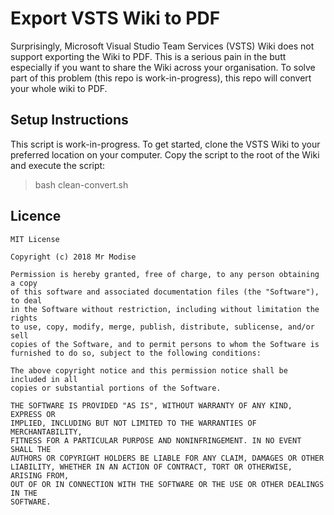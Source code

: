 # Export VSTS Wiki to PDF
Surprisingly, Microsoft Visual Studio Team Services (VSTS) Wiki does not support exporting the Wiki to PDF. This is a serious pain in the butt especially if you want to share the Wiki across your organisation. To solve part of this problem (this repo is work-in-progress), this repo will convert your whole wiki to PDF.

## Setup Instructions
This script is work-in-progress. To get started, clone the VSTS Wiki to your preferred location on your computer. Copy the script to the root of the Wiki and execute the script:

> bash clean-convert.sh

## Licence
```
MIT License

Copyright (c) 2018 Mr Modise

Permission is hereby granted, free of charge, to any person obtaining a copy
of this software and associated documentation files (the "Software"), to deal
in the Software without restriction, including without limitation the rights
to use, copy, modify, merge, publish, distribute, sublicense, and/or sell
copies of the Software, and to permit persons to whom the Software is
furnished to do so, subject to the following conditions:

The above copyright notice and this permission notice shall be included in all
copies or substantial portions of the Software.

THE SOFTWARE IS PROVIDED "AS IS", WITHOUT WARRANTY OF ANY KIND, EXPRESS OR
IMPLIED, INCLUDING BUT NOT LIMITED TO THE WARRANTIES OF MERCHANTABILITY,
FITNESS FOR A PARTICULAR PURPOSE AND NONINFRINGEMENT. IN NO EVENT SHALL THE
AUTHORS OR COPYRIGHT HOLDERS BE LIABLE FOR ANY CLAIM, DAMAGES OR OTHER
LIABILITY, WHETHER IN AN ACTION OF CONTRACT, TORT OR OTHERWISE, ARISING FROM,
OUT OF OR IN CONNECTION WITH THE SOFTWARE OR THE USE OR OTHER DEALINGS IN THE
SOFTWARE.
```